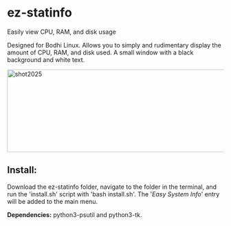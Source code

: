# ez-statinfo
Easily view CPU, RAM, and disk usage

Designed for Bodhi Linux. Allows you to simply and rudimentary display the amount of CPU, RAM, and disk used. A small window with a black background and white text.

<img width="981" height="192" alt="shot2025" src="https://github.com/user-attachments/assets/3360b486-6450-4d67-982f-fb31eae4996c" />

**Install:**
------------
Download the ez-statinfo folder, navigate to the folder in the terminal, and run the 'install.sh' script with 'bash install.sh'. The '_Easy System Info_' entry will be added to the main menu. 

**Dependencies:** python3-psutil and python3-tk.

